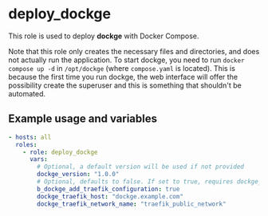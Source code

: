 # deploy_dockge

This role is used to deploy **dockge** with Docker Compose.

Note that this role only creates the necessary files and directories, and does not actually run the application. 
To start dockge, you need to run `docker compose up -d` in `/opt/dockge` (where `compose.yaml` is located).
This is because the first time you run dockge, the web interface will offer the possibility create the superuser and this is something that shouldn't be automated.

## Example usage and variables

```yaml
- hosts: all
  roles:
    - role: deploy_dockge
      vars:
        # Optional, a default version will be used if not provided
        dockge_version: "1.0.0"
        # Optional, defaults to false. If set to true, requires dockge_traefik_host and dockge_traefik_network_name
        b_dockge_add_traefik_configuration: true 
        dockge_traefik_host: "dockge.example.com"
        dockge_traefik_network_name: "traefik_public_network"
```
